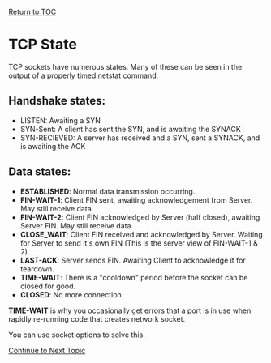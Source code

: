 <a href="https://github.com/CyberTrainingUSAF/08-Network-Programming/blob/master/00-Table-of-Contents.md" > Return to TOC </a>

# TCP State

TCP sockets have numerous states. Many of these can be seen in the output of a properly timed netstat command.

## **Handshake states:**

* LISTEN: Awaiting a SYN
* SYN-Sent: A client has sent the SYN, and is awaiting the SYNACK
* SYN-RECIEVED: A server has received and a SYN, sent a SYNACK, and is awaiting the ACK

## **Data states:**

* **ESTABLISHED**: Normal data transmission occurring.
* **FIN-WAIT-1**: Client FIN sent, awaiting acknowledgement from Server. May still receive data.
* **FIN-WAIT-2**: Client FIN acknowledged by Server \(half closed\), awaiting Server FIN. May still receive data.
* **CLOSE\_WAIT**: Client FIN received and acknowledged by Server. Waiting for Server to send it's own FIN \(This is the server view of FIN-WAIT-1 & 2\).
* **LAST-ACK**: Server sends FIN. Awaiting Client to acknowledge it for teardown.
* **TIME-WAIT**: There is a "cooldown" period before the socket can be closed for good.
* **CLOSED**: No more connection.

**TIME-WAIT** is why you occasionally get errors that a port is in use when rapidly re-running code that creates network socket.

You can use socket options to solve this.

<a href="https://github.com/CyberTrainingUSAF/08-Network-Programming/blob/master/06-osi-layer-4/rst-and-icmp.md" > Continue to Next Topic </a>
